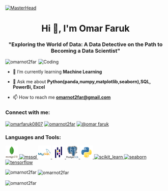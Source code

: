 [![MasterHead](https://png.pngtree.com/thumb_back/fh260/background/20220522/pngtree-marketing-strategy-and-data-analysis-image_1375025.jpg)](https://png.pngtree.com)
<h1 align="center">Hi 👋, I'm Omar Faruk</h1>
<h3 align="center">"Exploring the World of Data: A Data Detective on the Path to Becoming a Data Scientist"</h3>
<img align="right" alt="Coding" width="400" src="https://encrypted-tbn0.gstatic.com/images?q=tbn:ANd9GcT3o6qtnYWzVcFib1XsFucbT63FT3XbvV49zw&usqp=CAU">

<p align="left"> <img src="https://komarev.com/ghpvc/?username=omarnot2far&label=Profile%20views&color=0e75b6&style=flat" alt="omarnot2far" /> </p>

- 🌱 I’m currently learning **Machine Learning**

- 💬 Ask me about **Python(panda,numpy,matplotlib,seaborn),SQL, PowerBi, Excel**

- 📫 How to reach me **omarnot2far@gmail.com**

<h3 align="left">Connect with me:</h3>
<p align="left">
<a href="https://linkedin.com/in/omarfaruk0807" target="blank"><img align="center" src="https://raw.githubusercontent.com/rahuldkjain/github-profile-readme-generator/master/src/images/icons/Social/linked-in-alt.svg" alt="omarfaruk0807" height="30" width="40" /></a>
<a href="https://kaggle.com/omarnot2far" target="blank"><img align="center" src="https://raw.githubusercontent.com/rahuldkjain/github-profile-readme-generator/master/src/images/icons/Social/kaggle.svg" alt="omarnot2far" height="30" width="40" /></a>
<a href="https://medium.com/@omar faruk" target="blank"><img align="center" src="https://raw.githubusercontent.com/rahuldkjain/github-profile-readme-generator/master/src/images/icons/Social/medium.svg" alt="@omar faruk" height="30" width="40" /></a>
</p>

<h3 align="left">Languages and Tools:</h3>
<p align="left"> <a href="https://www.mongodb.com/" target="_blank" rel="noreferrer"> <img src="https://raw.githubusercontent.com/devicons/devicon/master/icons/mongodb/mongodb-original-wordmark.svg" alt="mongodb" width="40" height="40"/> </a> <a href="https://www.microsoft.com/en-us/sql-server" target="_blank" rel="noreferrer"> <img src="https://www.svgrepo.com/show/303229/microsoft-sql-server-logo.svg" alt="mssql" width="40" height="40"/> </a> <a href="https://www.mysql.com/" target="_blank" rel="noreferrer"> <img src="https://raw.githubusercontent.com/devicons/devicon/master/icons/mysql/mysql-original-wordmark.svg" alt="mysql" width="40" height="40"/> </a> <a href="https://pandas.pydata.org/" target="_blank" rel="noreferrer"> <img src="https://raw.githubusercontent.com/devicons/devicon/2ae2a900d2f041da66e950e4d48052658d850630/icons/pandas/pandas-original.svg" alt="pandas" width="40" height="40"/> </a> <a href="https://www.postgresql.org" target="_blank" rel="noreferrer"> <img src="https://raw.githubusercontent.com/devicons/devicon/master/icons/postgresql/postgresql-original-wordmark.svg" alt="postgresql" width="40" height="40"/> </a> <a href="https://www.python.org" target="_blank" rel="noreferrer"> <img src="https://raw.githubusercontent.com/devicons/devicon/master/icons/python/python-original.svg" alt="python" width="40" height="40"/> </a> <a href="https://scikit-learn.org/" target="_blank" rel="noreferrer"> <img src="https://upload.wikimedia.org/wikipedia/commons/0/05/Scikit_learn_logo_small.svg" alt="scikit_learn" width="40" height="40"/> </a> <a href="https://seaborn.pydata.org/" target="_blank" rel="noreferrer"> <img src="https://seaborn.pydata.org/_images/logo-mark-lightbg.svg" alt="seaborn" width="40" height="40"/> </a> <a href="https://www.tensorflow.org" target="_blank" rel="noreferrer"> <img src="https://www.vectorlogo.zone/logos/tensorflow/tensorflow-icon.svg" alt="tensorflow" width="40" height="40"/> </a> </p>

<p><img align="left" src="https://github-readme-stats.vercel.app/api/top-langs?username=omarnot2far&show_icons=true&locale=en&layout=compact" alt="omarnot2far" /></p>

<p>&nbsp;<img align="center" src="https://github-readme-stats.vercel.app/api?username=omarnot2far&show_icons=true&locale=en" alt="omarnot2far" /></p>

<p><img align="center" src="https://github-readme-streak-stats.herokuapp.com/?user=omarnot2far&" alt="omarnot2far" /></p>
